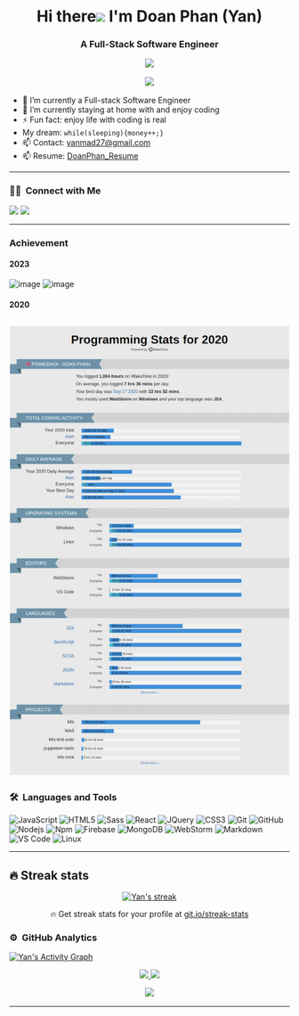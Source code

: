 <h1 align="center">Hi there<img src="https://media.giphy.com/media/hvRJCLFzcasrR4ia7z/giphy.gif" width="28"> I'm Doan Phan (Yan)</h1>
<h3 align="center">A Full-Stack Software Engineer</h3>
<p align="center">
  <img src="https://komarev.com/ghpvc/?username=yanmad27&color=brightgreen&style=flat">
</p>

<p align="center">
  <a href="https://github.com/DenverCoder1/readme-typing-svg"><img src="https://readme-typing-svg.herokuapp.com?color=0E81F7&lines=Welcome%2C+nice+to+meet+you!;Good+morning.+It%E2%80%99s+a+beautiful+day.;Dear+friend.+I+wish+you+all+the+best+on+this+day.)](https://git.io/typing-svg"></a>
</p>

[comment]: <> (<p align="center">)

[comment]: <> ( <a href="https://www.youtube.com/channel/UC1V_v2SDR-eGUQwtRt2LnzQ">)

[comment]: <> ( <img alt="youtube subscribers" title="Subscribe to my YouTube channel" src="https://freshidea.com/jonah/youtube-api/subscribers-badge.php?color=red&labelColor=ce4630&label=Subscribe&style=for-the-badge"/></a> )

[comment]: <> ( <a href="https://www.youtube.com/channel/UC1V_v2SDR-eGUQwtRt2LnzQ">)

[comment]: <> ( <img alt="youtube views" title="YouTube views" src="https://freshidea.com/jonah/youtube-api/view-count-badge-temp.php?label=Views&color=e1ad0e&labelColor=c79600&style=for-the-badge"/></a> )

[comment]: <> ( <a href="https://github.com/yanmad27">)

[comment]: <> ( <img alt="followers" title="Follow me on Github" src="https://img.shields.io/github/followers/nguyenlephong?color=236ad3&labelColor=1155ba&style=for-the-badge&logo=github&label=Follow"/></a>)

[comment]: <> (</p>)

- 🔭 I’m currently a Full-stack Software Engineer
- 🌱 I’m currently staying at home with and enjoy coding
- ⚡ Fun fact: enjoy life with coding is real
- My dream: `while(sleeping){money++;}`
- 📫 Contact: yanmad27@gmail.com
- 📫 Resume: [DoanPhan_Resume](https://drive.google.com/file/d/1KOmzLONM9aw0htpwb9z1Plw4f9QOcK_y/view?usp=sharing)

---

### 🤝🏻 &nbsp;Connect with Me

<p>
<!-- <a href="https://www.linkedin.com/in/doan-phan-38458b1b3/"><img src="https://img.shields.io/badge/-adityavsingh.com-3423A6?style=for-the-badge&logo=Google-Chrome&logoColor=white"/></a> -->
<a href="https://www.linkedin.com/in/yanmad27"><img src="https://img.shields.io/badge/-DoanPhan-0077B5?style=flat&logo=Linkedin&logoColor=white"/></a>
<a href="mailto:yanmad27@gmail.com"><img src="https://img.shields.io/badge/-yanmad27@gmail.com-D14836?style=flat&logo=Gmail&logoColor=white"/></a>
</p>
<!-- <p align="center"><img align="center" src="https://github-readme-streak-stats.herokuapp.com/?user=nguyenlephong&" alt="nguyenlephong" /></p> -->

---

### Achievement

#### 2023

<img width="830" alt="image" src="https://github.com/yanmad27/yanmad27/assets/38394675/0b009985-f74a-4d4c-a0c8-01e00f5ae6d1">
<img width="400" alt="image" src="https://github.com/yanmad27/yanmad27/assets/38394675/6638de1a-3d3a-4d3a-bba2-03090afcac92">

#### 2020
![WAKATIME 2020_PERSONALIZE](assets/wakatime-2020.png?raw=true 'Wakatime 2020')
---

### 🛠 &nbsp;Languages and Tools

![JavaScript](https://img.shields.io/badge/-JavaScript-%23F7DF1C?style=for-the-badge&logo=javascript&logoColor=000000&labelColor=%23F7DF1C&color=%23FFCE5A)
![HTML5](https://img.shields.io/badge/-HTML5-%23E44D27?style=for-the-badge&logo=html5&logoColor=ffffff)
![Sass](https://img.shields.io/badge/-Sass-%23CC6699?style=for-the-badge&logo=sass&logoColor=ffffff)
![React](https://img.shields.io/badge/-React-61DAFB?style=for-the-badge&logo=react&logoColor=ffffff)
![JQuery](https://img.shields.io/badge/jQuery-0769AD?style=for-the-badge&logo=jquery&logoColor=white)
![CSS3](https://img.shields.io/badge/-CSS3-%231572B6?style=for-the-badge&logo=css3)
![Git](https://img.shields.io/badge/-Git-%23F05032?style=for-the-badge&logo=git&logoColor=%23ffffff)
![GitHub](https://img.shields.io/badge/-GitHub-181717?style=for-the-badge&logo=github)
![Nodejs](https://img.shields.io/badge/-Nodejs-339933?style=for-the-badge&logo=Node.js&logoColor=ffffff)
![Npm](https://img.shields.io/badge/-npm-CB3837?style=for-the-badge&logo=npm)
![Firebase](https://img.shields.io/badge/-Firebase-FFCA28?style=for-the-badge&logo=firebase&logoColor=ffffff)
![MongoDB](https://img.shields.io/badge/MongoDB-4EA94B?style=for-the-badge&logo=mongodb&logoColor=white)
![WebStorm](http://img.shields.io/badge/-webstorm-0078D6?style=for-the-badge&logo=webstorm&logoColor=ffffff)
![Markdown](https://img.shields.io/badge/Markdown-000000?style=for-the-badge&logo=markdown&logoColor=white)
![VS Code](http://img.shields.io/badge/-VS%20Code-007ACC?style=for-the-badge&logo=visual-studio-code&logoColor=ffffff)
![Linux](http://img.shields.io/badge/-Linux-0078D6?style=for-the-badge&logo=linux&logoColor=ffffff)

---

## 🔥 Streak stats

<!-- GitHub Readme Streak Stats - https://github.com/DenverCoder1/github-readme-streak-stats -->
<p align="center">
  <a href="https://github.com/yanmad27/github-readme-streak-stats">
    <img title="🔥 Get streak stats for your profile at git.io/streak-stats" alt="Yan's streak" src="https://github-readme-streak-stats.herokuapp.com/?user=yanmad27&theme=monokai-metallian&hide_border=true"/>
  </a>
  <p align="center">🔥 Get streak stats for your profile at <a href="https://git.io/streak-stats">git.io/streak-stats</a></p>
</p>

<!-- Some badges are from https://github.com/Ileriayo/markdown-badges -->

### ⚙️ &nbsp;GitHub Analytics


<!-- https://github.com/ashutosh00710/github-readme-activity-graph -->

<a href="https://github.com/ashutosh00710/github-readme-activity-graph"><img alt="Yan's Activity Graph" src="https://activity-graph.herokuapp.com/graph?username=yanmad27&bg_color=1F222E&color=F8D866&line=F85D7F&point=FFFFFF&hide_border=true" /></a>

<p align="center">
  <a href="https://github.com/yanmad27">
    <img height="180em" src="https://github-readme-stats-eight-theta.vercel.app/api?username=yanmad27&show_icons=true&theme=algolia&include_all_commits=true&count_private=true"/>
    <img height="180em" src="https://github-readme-stats-eight-theta.vercel.app/api/top-langs/?username=yanmad27&layout=compact&langs_count=8&theme=algolia"/>
  </a>
</p>

<p align="center">
<!--<img src="https://github-readme-stats.vercel.app/api/wakatime?username=yanmad27&theme=algolia" />-->
  <img src="https://github-readme-stats.vercel.app/api/wakatime?username=yanmad27&theme=algolia" />
</p>

---


